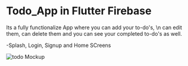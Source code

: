 # Todo_App in Flutter Firebase

Its a fully functionalize App where you can add your to-do's, \n
can edit them, 
can delete them and 
you can see your completed to-do's as well.

-Splash, Login, Signup and Home SCreens

![todo Mockup](https://user-images.githubusercontent.com/41040479/140892337-3d41b042-fee4-43f2-96b6-ebe5f372250c.png)




